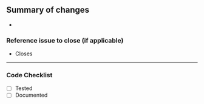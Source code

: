 ## Summary of changes
- 


### Reference issue to close (if applicable)
- Closes 

-----
### Code Checklist 

- [ ] Tested
- [ ] Documented
